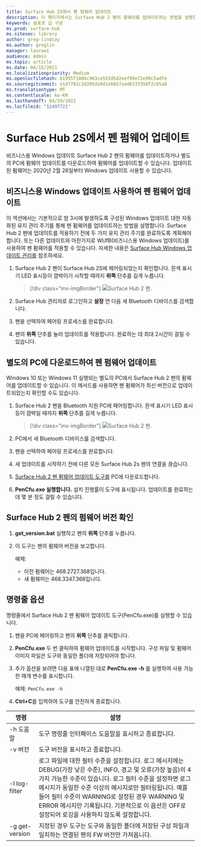 ```yaml
---
title: Surface Hub 2S에서 펜 펌웨어 업데이트
description: 이 페이지에서는 Surface Hub 2 펜의 펌웨어를 업데이트하는 방법을 설명합니다.
keywords: 쉼표로 값 구분
ms.prod: surface-hub
ms.sitesec: library
author: greg-lindsay
ms.author: greglin
manager: laurawi
audience: Admin
ms.topic: article
ms.date: 04/15/2021
ms.localizationpriority: Medium
ms.openlocfilehash: b1955f1806c963ce553d5d2eef99e72e90c5adfe
ms.sourcegitcommit: e1d7782c2d205da9d1eb6b7aad0333350f2cb5a8
ms.translationtype: MT
ms.contentlocale: ko-KR
ms.lasthandoff: 04/29/2022
ms.locfileid: "12497721"
---
```

# <a name="update-pen-firmware-on-surface-hub-2s"></a>Surface Hub 2S에서 펜 펌웨어 업데이트

비즈니스용 Windows 업데이트 Surface Hub 2 펜의 펌웨어를 업데이트하거나 별도의 PC에 펌웨어 업데이트를 다운로드하여 펌웨어를 업데이트할 수 있습니다. 업데이트된 펌웨어는 2020년 2월 26일부터 Windows 업데이트 사용할 수 있습니다. 

## <a name="update-pen-firmware-using-windows-update-for-business"></a>비즈니스용 Windows 업데이트 사용하여 펜 펌웨어 업데이트

이 섹션에서는 기본적으로 밤 3시에 발생하도록 구성된 Windows 업데이트 대한 자동화된 유지 관리 주기를 통해 펜 펌웨어를 업데이트하는 방법을 설명합니다. Surface Hub 2 펜에 업데이트를 적용하기 전에 두 가지 유지 관리 주기를 완료하도록 계획해야 합니다. 또는 다른 업데이트와 마찬가지로 WUfB(비즈니스용 Windows 업데이트)를 사용하여 펜 펌웨어를 적용할 수 있습니다. 자세한 내용은 [Surface Hub Windows 업데이트 관리를](manage-windows-updates-for-surface-hub.md) 참조하세요.

1. Surface Hub 2 펜이 Surface Hub 2S에 페어링되었는지 확인합니다. 흰색 표시기 LED 표시등이 깜박이기 시작할 때까지 **위쪽** 단추를 길게 누릅니다.

    > [!div class="mx-imgBorder"]
    > ![Surface Hub 2 펜.](images/sh2-pen-1.png)

2. Surface Hub 관리자로 로그인하고 **설정** 연 다음 새 Bluetooth 디바이스를 검색합니다.

3. 펜을 선택하여 페어링 프로세스를 완료합니다.

4. 펜의 **위쪽** 단추를 눌러 업데이트를 적용합니다. 완료하는 데 최대 2시간이 걸릴 수 있습니다.

## <a name="update-pen-firmware-by-downloading-to-separate-pc"></a>별도의 PC에 다운로드하여 펜 펌웨어 업데이트

Windows 10 또는 Windows 11 실행되는 별도의 PC에서 Surface Hub 2 펜의 펌웨어를 업데이트할 수 있습니다. 이 메서드를 사용하면 펜 펌웨어가 최신 버전으로 업데이트되었는지 확인할 수도 있습니다.

1. Surface Hub 2 펜을 Bluetooth 지원 PC에 페어링합니다. 흰색 표시기 LED 표시등이 깜박일 때까지 **위쪽** 단추를 길게 누릅니다.

    > [!div class="mx-imgBorder"]
    > ![Surface Hub 2 펜.](images/sh2-pen-1.png)

2. PC에서 새 Bluetooth 디바이스를 검색합니다.

3. 펜을 선택하여 페어링 프로세스를 완료합니다.

4. 새 업데이트를 시작하기 전에 다른 모든 Surface Hub 2s 펜의 연결을 끊습니다.

5. [Surface Hub 2 펜 펌웨어 업데이트 도구를](https://download.microsoft.com/download/8/3/F/83FD5089-D14E-42E3-AF7C-6FC36F80D347/Pen_Firmware_Tool.zip) PC에 다운로드합니다.

6. **PenCfu.exe 실행합니다.** 설치 진행률이 도구에 표시됩니다. 업데이트를 완료하는 데 몇 분 정도 걸릴 수 있습니다. 


## <a name="check-firmware-version-of-surface-hub-2-pen"></a>Surface Hub 2 펜의 펌웨어 버전 확인

1. **get_version.bat** 실행하고 펜의 **위쪽** 단추를 누릅니다.

2. 이 도구는 펜의 펌웨어 버전을 보고합니다. 

   예제:
    - 이전 펌웨어는 468.2727.368입니다.
    - 새 펌웨어는 468.3347.368입니다.

## <a name="command-line-options"></a>명령줄 옵션

명령줄에서 Surface Hub 2 펜 펌웨어 업데이트 도구(PenCfu.exe)를 실행할 수 있습니다.

1. 펜을 PC에 페어링하고 펜의 **위쪽** 단추를 클릭합니다.

2. **PenCfu.exe** 두 번 클릭하여 펌웨어 업데이트를 시작합니다. 구성 파일 및 펌웨어 이미지 파일은 도구와 동일한 폴더에 저장되어야 합니다.

3. 추가 옵션을 보려면 다음 표에 나열된 대로 **PenCfu.exe -h** 를 실행하여 사용 가능한 매개 변수를 표시합니다.  

   예제: `PenCfu.exe -h`

4. **Ctrl+C**를 입력하여 도구를 안전하게 종료합니다.


| 명령 | 설명 |
| -------------- |---------------------------- |
| -h 도움말        | 도구 명령줄 인터페이스 도움말을 표시하고 종료합니다. |
| -v 버전     | 도구 버전을 표시하고 종료합니다. |
| -l log-filter  | 로그 파일에 대한 필터 수준을 설정합니다. 로그 메시지에는 DEBUG(가장 낮은 수준), INFO, 경고 및 오류(가장 높음)의 4가지 가능한 수준이 있습니다. 로그 필터 수준을 설정하면 로그 메시지가 동일한 수준 이상의 메시지로만 필터링됩니다. 예를 들어 필터 수준이 WARNING로 설정된 경우 WARNING 및 ERROR 메시지만 기록됩니다. 기본적으로 이 옵션은 OFF로 설정되어 로깅을 사용하지 않도록 설정합니다. |
| -g get-version | 지정된 경우 도구는 도구와 동일한 폴더에 저장된 구성 파일과 일치하는 연결된 펜의 FW 버전만 가져옵니다.  |

